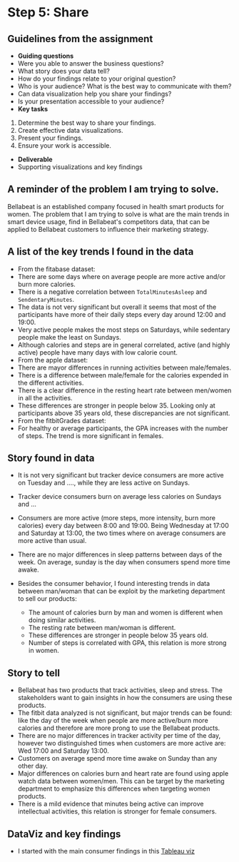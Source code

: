 # Step 5: Share

## Guidelines from the assignment

 * __Guiding questions__
  * Were you able to answer the business questions?
  * What story does your data tell?
  * How do your findings relate to your original question?
  * Who is your audience? What is the best way to communicate with them?
  * Can data visualization help you share your findings?
  * Is your presentation accessible to your audience?
 * __Key tasks__
  1. Determine the best way to share your findings.
  2. Create effective data visualizations.
  3. Present your findings.
  4. Ensure your work is accessible.
 * __Deliverable__
  * Supporting visualizations and key findings


## A reminder of the problem I am trying to solve.

Bellabeat is an established company focused in health smart products for women. The problem that I am trying to solve is what are the main trends in smart device usage, find in Bellabeat's competitors data, that can be applied to Bellabeat customers to influence their marketing strategy.

## A list of the key trends I found in the data

 * From the fitabase dataset:
  * There are some days where on average people are more active and/or burn more calories.
  * There is a negative correlation between `TotalMinutesAsleep` and `SendentaryMinutes`.
  * The data is not very significant but overall it seems that most of the participants have more of their daily steps every day around 12:00 and 19:00.
  * Very active people makes the most steps on Saturdays, while sedentary people make the least on Sundays.
  * Although calories and steps are in general correlated, active (and highly active) people have many days with low calorie count.
 * From the apple dataset:
  * There are mayor differences in running activities between male/females.
  * There is a difference between male/female for the calories expended in the different activities.
  * There is a clear difference in the resting heart rate between men/women in all the activities.
  * These differences are stronger in people below 35. Looking only at participants above 35 years old, these discrepancies are not significant.
 * From the fitbitGrades dataset:
  * For healthy or average participants, the GPA increases with the number of steps. The trend is more significant in females.

## Story found in data

 * It is not very significant but tracker device consumers are more active on Tuesday and ...., while they are less active on Sundays.
 * Tracker device consumers burn on average less calories on Sundays and ...
 * Consumers are more active (more steps, more intensity, burn more calories) every day between 8:00 and 19:00. Being Wednesday at 17:00 and Saturday at 13:00, the two times where on average consumers are more active than usual.
 * There are no major differences in sleep patterns between days of the week. On average, sunday is the day when consumers spend more time awake.

  * Besides the consumer behavior, I found interesting trends in data between man/woman that can be exploit by the marketing department to sell our products:
    * The amount of calories burn by man and women is different when doing similar activities.
    * The resting rate between man/woman is different.
    * These differences are stronger in people below 35 years old.
    * Number of steps is correlated with GPA, this relation is more strong in women.

## Story to tell

 * Bellabeat has two products that track activities, sleep and stress. The stakeholders want to gain insights in how the consumers are using these products.
 * The fitbit data analyzed is not significant, but major trends can be found: like the day of the week when people are more active/burn more calories and therefore are more prong to use the Bellabeat products.
 * There are no major differences in tracker activity per time of the day, however two distinguished times when customers are more active are: Wed 17:00 and Saturday 13:00.
 * Customers on average spend more time awake on Sunday than any other day.
 * Major differences on calories burn and heart rate are found using apple watch data between women/men. This can be target by the marketing department to emphasize this differences when targeting women products.
 * There is a mild evidence that minutes being active can improve intellectual activities, this relation is stronger for female consumers.

## DataViz and key findings

 * I started with the main consumer findings in this [Tableau viz](https://public.tableau.com/views/GoogleCapstoneProject-Bellabeat/Story1?:language=en-US&:display_count=n&:origin=viz_share_link)
